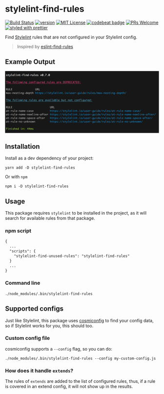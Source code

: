 stylelint-find-rules
======================

[![Build Status](https://circleci.com/gh/alexilyaev/stylelint-find-rules.svg?&style=shield&circle-token=7fa54818dd54da41bad761661259992a74e50c7a)](https://circleci.com/gh/alexilyaev/stylelint-find-rules)
[![version](https://img.shields.io/npm/v/stylelint-find-rules.svg?style=flat-square)](http://npm.im/stylelint-find-rules)
[![MIT License](https://img.shields.io/npm/l/stylelint-find-rules.svg?style=flat-square)](http://opensource.org/licenses/MIT)
[![codebeat badge](https://codebeat.co/badges/10dc4306-cbef-4a6e-aa23-b197ee8ad3eb)](https://codebeat.co/projects/github-com-alexilyaev-stylelint-find-rules-master)
[![PRs Welcome](https://img.shields.io/badge/PRs-welcome-brightgreen.svg?style=flat-square)](http://makeapullrequest.com)
[![styled with prettier](https://img.shields.io/badge/styled_with-prettier-ff69b4.svg)](https://github.com/prettier/prettier)


Find [Stylelint](https://github.com/stylelint/stylelint) rules that are not configured in your Stylelint config.

> Inspired by [eslint-find-rules](https://github.com/sarbbottam/eslint-find-rules)

Example Output
-----------------

![Example](example.png)

Installation
-------------

Install as a dev dependency of your project:

```
yarn add -D stylelint-find-rules
```

Or with `npm`

```
npm i -D stylelint-find-rules
```

Usage
------

This package requires `stylelint` to be installed in the project, as it will search for available
rules from that package.

### npm script

```
{
  ...
  "scripts": {
    "stylelint-find-unused-rules": "stylelint-find-rules"
  }
  ...
}
```

### Command line

```
./node_modules/.bin/stylelint-find-rules
```

Supported configs
------------------

Just like Stylelint, this package uses [cosmiconfig](https://github.com/davidtheclark/cosmiconfig)
to find your config data, so if Stylelint works for you, this should too.

### Custom config file

cosmiconfig supports a `--config` flag, so you can do:

```
./node_modules/.bin/stylelint-find-rules --config my-custom-config.js
```

### How does it handle `extends`?

The rules of `extends` are added to the list of configured rules, thus, if a rule is covered in an
extend config, it will not show up in the results.  
